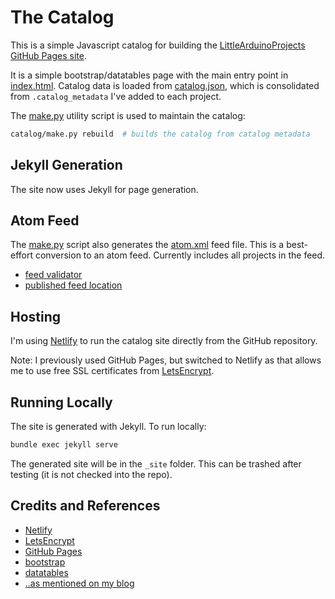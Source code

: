 # The Catalog

This is a simple Javascript catalog for building the
[LittleArduinoProjects GitHub Pages site](https://leap.tardate.com).

It is a simple bootstrap/datatables page with the main entry point in [index.html](../index.html).
Catalog data is loaded from [catalog.json](./catalog.json), which is consolidated from `.catalog_metadata` I've added to each project.

The [make.py](./make.py) utility script is used to maintain the catalog:

```sh
catalog/make.py rebuild  # builds the catalog from catalog metadata
```

## Jekyll Generation

The site now uses Jekyll for page generation.

## Atom Feed

The [make.py](./make.py) script also generates the [atom.xml](./atom.xml) feed file.
This is a best-effort conversion to an atom feed. Currently includes all projects in the feed.

* [feed validator](http://www.feedvalidator.org/check.cgi?url=https%3A%2F%2Fleap.tardate.com%2Fcatalog%2Fatom.xml)
* [published feed location](https://leap.tardate.com/catalog/atom.xml)

## Hosting

I'm using [Netlify](https://www.netlify.com/) to run the catalog site directly from the GitHub repository.

Note: I previously used GitHub Pages, but switched to Netlify as that allows me to use free SSL certificates from [LetsEncrypt](https://letsencrypt.org/).

## Running Locally

The site is generated with Jekyll. To run locally:

```sh
bundle exec jekyll serve
```

The generated site will be in the `_site` folder. This can be trashed after testing (it is not checked into the repo).

## Credits and References

* [Netlify](https://www.netlify.com/)
* [LetsEncrypt](https://letsencrypt.org/)
* [GitHub Pages](https://pages.github.com/)
* [bootstrap](http://getbootstrap.com)
* [datatables](http://datatables.net/)
* [..as mentioned on my blog](https://blog.tardate.com/2016/06/littlearduinoprojects-now-with-fancy.html)
